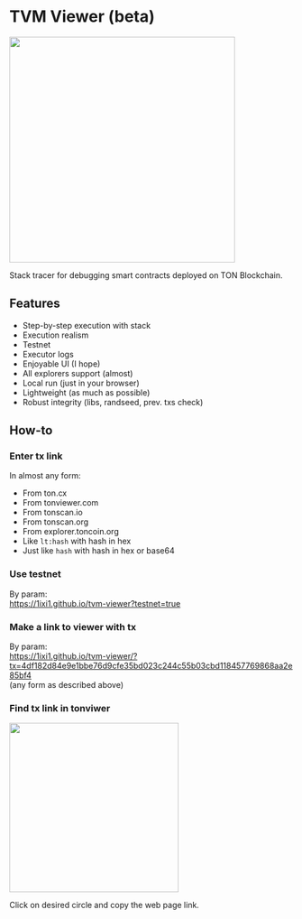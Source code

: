 # TVM Viewer (beta)

<img height="400px" src="https://github.com/user-attachments/assets/96151a33-3aad-4f50-bd72-f57b87c6f754"/>

Stack tracer for debugging smart contracts deployed on TON Blockchain.

## Features

-   Step-by-step execution with stack
-   Execution realism
-   Testnet
-   Executor logs
-   Enjoyable UI (I hope)
-   All explorers support (almost)
-   Local run (just in your browser)
-   Lightweight (as much as possible)
-   Robust integrity (libs, randseed, prev. txs check)

## How-to

### Enter tx link

In almost any form:

-   From ton.cx
-   From tonviewer.com
-   From tonscan.io
-   From tonscan.org
-   From explorer.toncoin.org
-   Like `lt:hash` with hash in hex
-   Just like `hash` with hash in hex or base64

### Use testnet

By param: \
https://1ixi1.github.io/tvm-viewer?testnet=true

### Make a link to viewer with tx

By param: \
https://1ixi1.github.io/tvm-viewer/?tx=4df182d84e9e1bbe76d9cfe35bd023c244c55b03cbd118457769868aa2e85bf4 \
(any form as described above)

### Find tx link in tonviwer

<img width="300px" src="https://github.com/user-attachments/assets/72dcf4a1-4bec-4820-9da5-1ef45f12a0e8"/>

Click on desired circle and copy the web page link.

